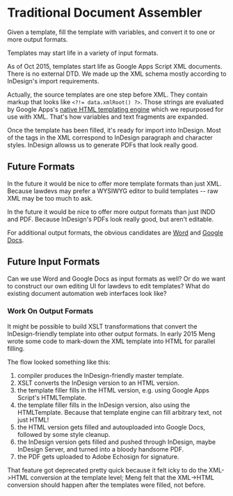 # Traditional Document Assembler

Given a template, fill the template with variables, and convert it to one or more output formats.

Templates may start life in a variety of input formats.

As of Oct 2015, templates start life as Google Apps Script XML documents. There is no external DTD. We made up the XML schema mostly according to InDesign's import requirements.

Actually, the source templates are one step before XML. They contain markup that looks like `<?!= data.xmlRoot() ?>`. Those strings are evaluated by Google Apps's [native HTML templating engine](https://developers.google.com/apps-script/guides/html/templates) which we repurposed for use with XML. That's how variables and text fragments are expanded.

Once the template has been filled, it's ready for import into InDesign. Most of the tags in the XML correspond to InDesign paragraph and character styles. InDesign allowss us to generate PDFs that look really good.

## Future Formats

In the future it would be nice to offer more template formats than just XML. Because lawdevs may prefer a WYSIWYG editor to build templates -- raw XML may be too much to ask.

In the future it would be nice to offer more output formats than just INDD and PDF. Because InDesign's PDFs look really good, but aren't editable.

For additional output formats, the obvious candidates are [Word](https://github.com/legalese/legalese.com/issues/28) and [Google Docs](https://github.com/legalese/legalese.com/issues/29).

## Future Input Formats

Can we use Word and Google Docs as input formats as well? Or do we want to construct our own editing UI for lawdevs to edit templates? What do existing document automation web interfaces look like?

### Work On Output Formats

It might be possible to build XSLT transformations that convert the InDesign-friendly template into other output formats. In early 2015 Meng wrote some code to mark-down the XML template into HTML for parallel filling.

The flow looked something like this:

1. compiler produces the InDesign-friendly master template.
2. XSLT converts the InDesign version to an HTML version.
3. the template filler fills in the HTML version, e.g. using Google Apps Script's HTMLTemplate.
4. the template filler fills in the InDesign version, also using the HTMLTemplate. Because that template engine can fill arbitrary text, not just HTML!
5. the HTML version gets filled and autouploaded into Google Docs, followed by some style cleanup.
6. the InDesign version gets filled and pushed through InDesign, maybe InDesign Server, and turned into a bloody handsome PDF.
7. the PDF gets uploaded to Adobe Echosign for signature.

That feature got deprecated pretty quick because it felt icky to do the XML->HTML conversion at the template level; Meng felt that the XML->HTML conversion should happen after the templates were filled, not before.
